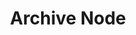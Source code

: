 ---
title: Archive Node
excerpt: ''
deprecated: false
hidden: false
metadata:
  title: ''
  description: ''
  robots: index
next:
  description: ''
---